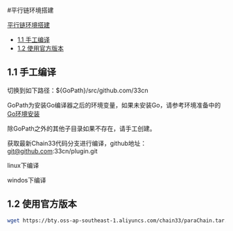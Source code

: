 #平行链环境搭建

<!-- TOC -->

[平行链环境搭建](#平行链环境搭建)

- [1.1 手工编译](#11-手工编译)
- [1.2 使用官方版本](#12-使用官方版本)

<!-- /TOC -->

## 1.1 手工编译
切换到如下路径：${GoPath}/src/github.com/33cn

GoPath为安装Go编译器之后的环境变量，如果未安装Go，请参考环境准备中的[Go环境安装](https://chain.33.cn/document/81#1.1%20Go%20%E7%8E%AF%E5%A2%83%E5%AE%89%E8%A3%85)

除GoPath之外的其他子目录如果不存在，请手工创建。

获取最新Chain33代码分支进行编译，github地址：git@github.com:33cn/plugin.git

linux下编译

windos下编译



## 1.2 使用官方版本


```bash 
wget https://bty.oss-ap-southeast-1.aliyuncs.com/chain33/paraChain.tar.gz
```